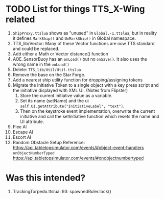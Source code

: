 # TODO List for things TTS_X-Wing related

1. `ShipProxy.ttslua` shows as "unused" in `Global.-1.ttslua`,
but in reality it defines `MarkShip()` and `UnMarkShip()` in Global namespace.
1. TTS_lib/Vector: Many of these Vector functions are now TTS standard and could be replaced.
1. Add either a Math or Vector distance() function
1. AOE_SensorBuoy has an `onLoad()` but no `onSave()`. It also uses the wrong name in the `onLoad()`
1. Delete: `TTS_lib/Util/Util.ttslua`
1. Remove the base on the Star Forge.
1. Add a nearest ship utility function for dropping/assigning tokens
1. Migrate the Initiative Token to a single object with a key press script and the initiative displayed with XML UI. (Notes from Flipster)
    1. Store the current initiative value as a variable.
    2. Set its name (setName) and the ui `self.UI.getAttribute("InitiativeLabel", "text")`.
    3. Then on the keystroke event implementation, overwrite the current initiative and call the setInitiative function which resets the name and UI attribute.
1. Flee AI
2. Escape AI
3. Escort AI
3. Random Obstacle Setup
    Reference: 
    https://api.tabletopsimulator.com/events/#object-event-handlers
    <br/>`onObjectNumberTyped`
    https://api.tabletopsimulator.com/events/#onobjectnumbertyped


# Was this intended?
1. TrackingTorpedo.ttslua: 93:     spawnedRuler.lock()

